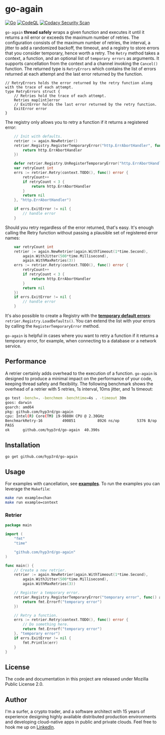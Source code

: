 # go-again

[![Go](https://github.com/hyp3rd/go-again/actions/workflows/go.yml/badge.svg)][build-link] [![CodeQL](https://github.com/hyp3rd/go-again/actions/workflows/codeql.yml/badge.svg)][codeql-link]
[![Codacy Security Scan](https://github.com/hyp3rd/go-again/actions/workflows/codacy.yml/badge.svg)][codacy-security-scan-link]

`go-again` **thread safely** wraps a given function and executes it until it returns a nil error or exceeds the maximum number of retries.
The configuration consists of the maximum number of retries, the interval, a jitter to add a randomized backoff, the timeout, and a registry to store errors that you consider temporary, hence worth a retry.
The `Retry` method takes a context, a function, and an optional list of `temporary errors` as arguments. It supports cancellation from the context and a channel invoking the `Cancel()` function.
The returned type is `RetryErrors` which contains the list of errors returned at each attempt and the last error returned by the function.

```golang
// RetryErrors holds the error returned by the retry function along with the trace of each attempt.
type RetryErrors struct {
    // Retries hold the trace of each attempt.
    Retries map[int]error
    // ExitError holds the last error returned by the retry function.
    ExitError error
}
```

The registry only allows you to retry a function if it returns a registered error:

```go
    // Init with defaults.
    retrier := again.NewRetrier()
    retrier.Registry.RegisterTemporaryError("http.ErrAbortHandler", func() TemporaryError {
        return http.ErrAbortHandler
    })

    defer retrier.Registry.UnRegisterTemporaryError("http.ErrAbortHandler")
    var retryCount int
    errs := retrier.Retry(context.TODO(), func() error {
        retryCount++
        if retryCount < 3 {
            return http.ErrAbortHandler
        }
        return nil
    }, "http.ErrAbortHandler")

    if errs.ExitError != nil {
        // handle error
    }
```

Should you retry regardless of the error returned, that's easy. It's enough calling the Retry function without passing a plausible set of registered error names:

```go
    var retryCount int
    retrier := again.NewRetrier(again.WithTimeout(1*time.Second),
        again.WithJitter(500*time.Millisecond),
        again.WithMaxRetries(3))
    errs := retrier.Retry(context.TODO(), func() error {
        retryCount++
        if retryCount < 3 {
            return http.ErrAbortHandler
        }
        return nil
    })
    if errs.ExitError != nil {
        // handle error
    }
```

It's also possible to create a Registry with the [**temporary default errors**](./registry.go?plain=1#L26):
`retrier.Registry.LoadDefaults()`.
You can extend the list with your errors by calling the `RegisterTemporaryError` method.

`go-again` is helpful in cases where you want to retry a function if it returns a temporary error, for example, when connecting to a database or a network service.

## Performance

A retrier certainly adds overhead to the execution of a function. `go-again` is designed to produce a minimal impact on the performance of your code, keeping thread safety and flexibility. The following benchmark shows the overhead of a retrier with 5 retries, 1s interval, 10ms jitter, and 1s timeout:

```bash
go test -bench=. -benchmem -benchtime=4s . -timeout 30m
goos: darwin
goarch: amd64
pkg: github.com/hyp3rd/go-again
cpu: Intel(R) Core(TM) i9-9880H CPU @ 2.30GHz
BenchmarkRetry-16         490851          8926 ns/op        5376 B/op          1 allocs/op
PASS
ok      github.com/hyp3rd/go-again  40.390s
```

## Installation

```bash
go get github.com/hyp3rd/go-again
```

## Usage

For examples with cancellation, see [**examples**](./examples). To run the examples you can leverage the `Makefile`:

```bash
make run example=chan
make run example=context
```

### Retrier

```go  
package main

import (
    "fmt"
    "time"

    "github.com/hyp3rd/go-again"
)

func main() {
    // Create a new retrier.
    retrier := again.NewRetrier(again.WithTimeout(1*time.Second),
        again.WithJitter(500*time.Millisecond),
        again.WithMaxRetries(3))

    // Register a temporary error.
    retrier.Registry.RegisterTemporaryError("temporary error", func() again.TemporaryError {
        return fmt.Errorf("temporary error")
    })

    // Retry a function.
    errs := retrier.Retry(context.TODO(), func() error {
        // Do something here.
        return fmt.Errorf("temporary error")
    }, "temporary error")
    if errs.ExitError != nil {
        fmt.Println(err)
    }
}
```

## License

The code and documentation in this project are released under Mozilla Public License 2.0.

## Author

I'm a surfer, a crypto trader, and a software architect with 15 years of experience designing highly available distributed production environments and developing cloud-native apps in public and private clouds. Feel free to hook me up on [LinkedIn](https://www.linkedin.com/in/francesco-cosentino/).

[build-link]: https://github.com/hyp3rd/go-again/actions/workflows/go.yml
[codeql-link]:https://github.com/hyp3rd/go-again/actions/workflows/codeql.yml
[codacy-security-scan-link]:https://github.com/hyp3rd/go-again/actions/workflows/codacy.yml

